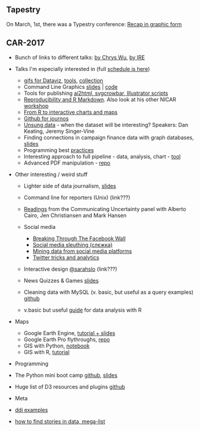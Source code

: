 ## Tapestry
On March, 1st, there was a Typestry conference:
[Recap in graphic form](http://catherinemaddenrelay.com/blog/2017/3/6/tapestry-2017-recap)


## CAR-2017
* Bunch of links to different talks: [by Chrys Wu](http://blog.chryswu.com/2017/03/02/nicar17-slides-links-tutorials-nicar17/), [by IRE](https://ire.org/conferences/nicar2017/tipsheets-and-links/)
* Talks I'm especially interested in (full [schedule is here](http://ire.org/conferences/nicar2017/schedule/))
  * [gifs for Dataviz](http://lenagroeger.com/datagifs/#/), [tools](https://github.com/lenagroeger/gifs), [collection](https://www.pinterest.com/jsvine/datagifs/)
  * Command Line Graphics [slides](https://docs.google.com/presentation/d/1YEP9VJM16foortYfbaLrcwCR8X8V_XA5uEWPLoDjJ9Y/mobilepresent?slide=id.p) | [code](https://github.com/jonkeegan/command-line-graphics)
  * Tools for publishing [ai2html, svgcrowbar, Illustrator scripts](https://docs.google.com/presentation/d/1YSxRxrPTpCOyrYyJlyR_U33PuhZI2xYjCmISJp3KM3k/pub#slide=id.g1d0b3f77a7_0_0)
  * [Reproducibility and R Markdown](https://andrewbtran.github.io/NICAR/2017/reproducibility-rmarkdown/creating_packages.html). Also look at his other NICAR [workshop](https://github.com/andrewbtran/NICAR/tree/master/2017) 
  * [From R to interactive charts and maps](http://paldhous.github.io/NICAR/2017/r-to-javascript.html)
  * [Github for journos](https://github.com/hectorsector/nicar-17/blob/master/nicar.pdf) 
  * [Unsung data](https://jsvine.github.io/nicar-2017-unsung-data/#) - when the dataset will be interesting? Speakers: Dan Keating, Jeremy Singer-Vine
  * Finding connections in campaign finance data with graph databases, [slides](https://docs.google.com/presentation/d/18fW8NkWxDIDZOVFvhT5J19V5AbGKYG7D35_CtjNO_CI/edit#slide=id.g21092bfb5f_1_79)
  * Programming best [practices](https://thejefflarson.github.io/nicar17/best-practices/index.html)
  * Interesting approach to full pipeline - data, analysis, chart - [tool](http://cjworkbench.org/)
  * Advanced PDF manipulation - [repo](https://github.com/jsfenfen/pdf17)

  
* Other interesting / weird stuff
  * Lighter side of data journalism, [slides](https://docs.google.com/presentation/d/1bBW6y-BMb_EYOPM1rHdrti3IIh5JePirwuiNSwUNvDI/edit#slide=id.p)
  * Command line for reporters (Unix) (link???)
  * [Readings](https://www.dropbox.com/sh/3fhpxq4xsxkowto/AABzDLgyXnvIaOz2S9oPWFxBa/1SlidesNicar/1A_SLIDES_NICAR?dl=0) from the Communicating Uncertainty panel with Alberto Cairo, Jen Christiansen and Mark Hansen
  * Social media
    * [Breaking Through The Facebook Wall](https://docs.google.com/presentation/d/173oI8KaDYrK7KDznPoZvgTyEXkeVZ1sIWNgO_8CoGeE/edit#slide=id.g1d0f2ec0f7_0_307)
    * [Social media sleuthing (слєжка)](https://docs.google.com/document/d/1o8WongwlHqgUhHZAmkLEilJ43MMlKRTcMWZHIO8x1v4/edit)
    * [Mining data from social media platforms](https://github.com/lamthuyvo/social-media-data-scripts)
    * [Twitter tricks and analytics](https://drive.google.com/file/d/0B-GOmv6pS0VsbUQwV2JVSWo0cUE/view)

  * Interactive design [@sarahslo](https://twitter.com/sarahslo) (link???)
  * News Quizzes & Games  [slides](https://docs.google.com/presentation/d/18ZoWclvheo0ohYP0C82R7ESB0kCEh3V5QkTgaeHTSKA/edit#slide=id.p)
  * Cleaning data with MySQL (v. basic, but useful as a query examples) [github](https://github.com/mlalexander/NICARSQL)
  * v.basic but useful [guide](http://paldhous.github.io/NICAR/2017/r-analysis.html) for data analysis with R 
  
  
* Maps
   * Google Earth Engine, [tutorial + slides](https://sites.google.com/view/earthengine-nicar-2017/home)
   * Google Earth Pro flythroughs, [repo](https://github.com/edlowther/gep-flythroughs)
   * GIS with Python, [notebook](https://github.com/robroc/GIS-with-python/blob/master/GIS%20with%20Python.ipynb)
   * GIS with R, [tutorial](https://andrewbtran.github.io/NICAR/2017/maps/mapping-census-data.html)
   
   
* Programming
 * The Python mini boot camp [github](https://github.com/ireapps/pycar), [slides](https://ireapps.github.io/pycar/pycar_intro.html#/1)
 * Huge list of D3 resources and plugins [github](https://github.com/wbkd/awesome-d3)
 
* Meta
 * [ddj examples](https://github.com/showcases/open-journalism)
 * [how to find stories in data, mega-list](https://github.com/dannguyen/acp-2017-finding-stories-in-data#howtos)
